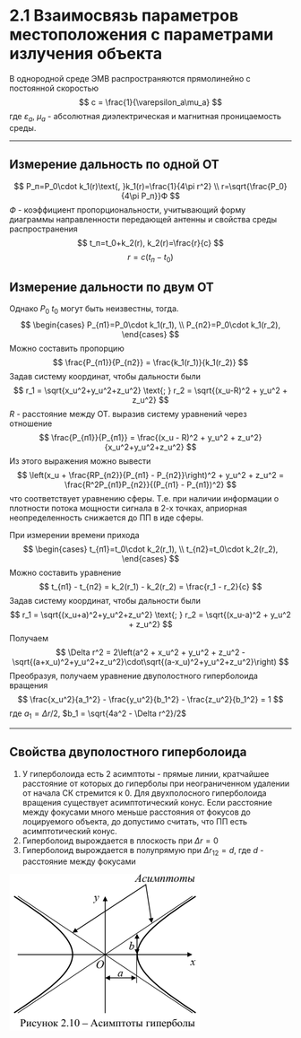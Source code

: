 # 2.1 Взаимосвязь параметров местоположения с параметрами излучения объекта
В однородной среде ЭМВ распространяются прямолинейно с постоянной скоростью
$$
    c = \frac{1}{\varepsilon_a\mu_a}
$$
где $\varepsilon_a$, $\mu_a$ - абсолютная диэлектрическая и магнитная проницаемость среды.

---

## Измерение дальность по одной ОТ
$$
    P_п=P_0\cdot k_1(r)\text{, }k_1(r)=\frac{1}{4\pi r^2} \\
    r=\sqrt{\frac{P_0}{4\pi P_п}}Ф
$$
$Ф$ - коэффициент пропорциональности, учитывающий форму диаграммы направленности передающей антенны и свойства среды распространения
$$
    t_п=t_0+k_2(r), k_2(r)=\frac{r}{c}
$$
$$
    r=c(t_п-t_0)
$$

## Измерение дальности по двум ОТ
Однако $P_0$ $t_0$ могут быть неизвестны, тогда.
$$
    \begin{cases}
        P_{п1}=P_0\cdot k_1(r_1), \\
        P_{п2}=P_0\cdot k_1(r_2),
    \end{cases}
$$
Можно составить пропорцию
$$
    \frac{P_{п1}}{P_{п2}} = \frac{k_1(r_1)}{k_1(r_2)}
$$
Задав систему координат, чтобы дальности были
$$
    r_1 = \sqrt{x_u^2+y_u^2+z_u^2} \text{; } r_2 = \sqrt{(x_u-R)^2 + y_u^2 + z_u^2}
$$
$R$ - расстояние между ОТ. выразив систему уравнений через отношение
$$
\frac{P_{п1}}{P_{п1}} = \frac{(x_u - R)^2 + y_u^2 + z_u^2}{x_u^2+y_u^2+z_u^2}
$$
Из этого выражения можно вывести
$$
    \left(x_u + \frac{RP_{п2}}{P_{п1} - P_{п2}}\right)^2 + y_u^2 + z_u^2 = \frac{R^2P_{п1}P_{п2}}{(P_{п1} - P_{п1})^2}
$$
что соответствует уравнению сферы. Т.е. при наличии информации о плотности потока мощности сигнала в 2-х точках, априорная неопределенность снижается до ПП в иде сферы.

При измерении времени прихода
$$
    \begin{cases}
        t_{п1}=t_0\cdot k_2(r_1), \\
        t_{п2}=t_0\cdot k_2(r_2),
    \end{cases}
$$
Можно составить уравнение
$$
    t_{п1} - t_{п2} = k_2(r_1) - k_2(r_2) = \frac{r_1 - r_2}{c}
$$
Задав систему координат, чтобы дальности были
$$
    r_1 = \sqrt{(x_u+a)^2+y_u^2+z_u^2} \text{; } r_2 = \sqrt{(x_u-a)^2 + y_u^2 + z_u^2}
$$
Получаем
$$
    \Delta r^2 = 2\left(a^2 + x_u^2 + y_u^2 + z_u^2 - \sqrt{(a+x_u)^2+y_u^2+z_u^2}\cdot\sqrt{(a-x_u)^2+y_u^2+z_u^2}\right)
$$
Преобразуя, получаем уравнение двуполостного гиперболоида вращения
$$
    \frac{x_u^2}{a_1^2} - \frac{y_u^2}{b_1^2} - \frac{z_u^2}{b_1^2} = 1
$$
где $a_1 = \Delta r/2$, $b_1 = \sqrt{4a^2 - \Delta r^2}/2$

---

## Свойства двуполостного гиперболоида

1. У гиперболоида есть 2 асимптоты - прямые линии, кратчайшее расстояние от которых до гиперболы при неограниченном удалении от начала СК стремится к 0. Для двухполосного гиперболоида вращения существует асимптотический конус. Если расстояние между фокусами много меньше расстояния от фокусов до лоцируемого объекта, до допустимо считать, что ПП есть асимптотический конус.
2. Гиперболоид вырождается в плоскость при $\Delta r = 0$
3. Гиперболоид вырождается в полупрямую при $\Delta r_{12} = d$, где $d$ - расстояние между фокусами

![img/hyperboloid.bmp](img/hyperboloid.bmp "Дальности в навигации")

